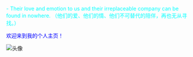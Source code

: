 <p style="color: aqua">- Their love and emotion to us and their irreplaceable company can be found in nowhere. （他们的爱、他们的情、他们不可替代的陪伴，再也无从寻找。）</p>
<span style="color:blue">欢迎来到我的个人主页！</span>

![头像](image/头像.jpg)
